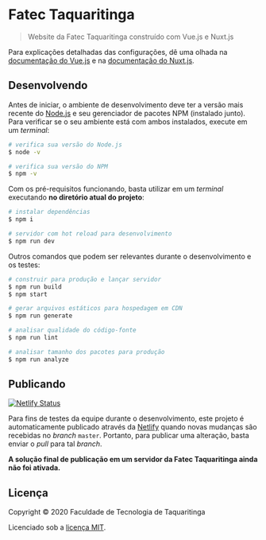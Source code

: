 # Fatec Taquaritinga

> Website da Fatec Taquaritinga construído com Vue.js e Nuxt.js

Para explicações detalhadas das configurações, dê uma olhada na [documentação do Vue.js](https://br.vuejs.org) e na [documentação do Nuxt.js](https://nuxtjs.org).

## Desenvolvendo

Antes de iniciar, o ambiente de desenvolvimento deve ter a versão mais recente do [Node.js](https://nodejs.org/en/) e seu gerenciador de pacotes NPM (instalado junto). Para verificar se o seu ambiente está com ambos instalados, execute em um _terminal_:

```bash
# verifica sua versão do Node.js
$ node -v

# verifica sua versão do NPM
$ npm -v
```

Com os pré-requisitos funcionando, basta utilizar em um _terminal_ executando **no diretório atual do projeto**:

```bash
# instalar dependências
$ npm i

# servidor com hot reload para desenvolvimento
$ npm run dev
```

Outros comandos que podem ser relevantes durante o desenvolvimento e os testes:

```bash
# construir para produção e lançar servidor
$ npm run build
$ npm start

# gerar arquivos estáticos para hospedagem em CDN
$ npm run generate

# analisar qualidade do código-fonte
$ npm run lint

# analisar tamanho dos pacotes para produção
$ npm run analyze
```

## Publicando

[![Netlify Status](https://api.netlify.com/api/v1/badges/9b43cfee-11fa-4a10-a9cd-d49435b2b329/deploy-status)](https://app.netlify.com/sites/fatectq/deploys)

Para fins de testes da equipe durante o desenvolvimento, este projeto é automaticamente publicado através da [Netlify](https://netlifly.com) quando novas mudanças são recebidas no _branch_ `master`. Portanto, para publicar uma alteração, basta enviar o _pull_ para tal _branch_.

**A solução final de publicação em um servidor da Fatec Taquaritinga ainda não foi ativada.**

## Licença

Copyright © 2020 Faculdade de Tecnologia de Taquaritinga

Licenciado sob a [licença MIT](./LICENSE).
